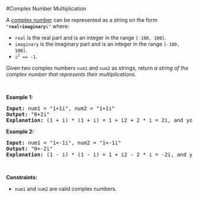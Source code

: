 #Complex Number Multiplication
<p>A <a href="https://en.wikipedia.org/wiki/Complex_number" target="_blank">complex number</a> can be represented as a string on the form <code>"<strong>real</strong>+<strong>imaginary</strong>i"</code> where:</p>
<ul>
<li><code>real</code> is the real part and is an integer in the range <code>[-100, 100]</code>.</li>
<li><code>imaginary</code> is the imaginary part and is an integer in the range <code>[-100, 100]</code>.</li>
<li><code>i<sup>2</sup> == -1</code>.</li>
</ul>
<p>Given two complex numbers <code>num1</code> and <code>num2</code> as strings, return <em>a string of the complex number that represents their multiplications</em>.</p>
<p> </p>
<p><strong class="example">Example 1:</strong></p>
<pre><strong>Input:</strong> num1 = "1+1i", num2 = "1+1i"
<strong>Output:</strong> "0+2i"
<strong>Explanation:</strong> (1 + i) * (1 + i) = 1 + i2 + 2 * i = 2i, and you need convert it to the form of 0+2i.
</pre>
<p><strong class="example">Example 2:</strong></p>
<pre><strong>Input:</strong> num1 = "1+-1i", num2 = "1+-1i"
<strong>Output:</strong> "0+-2i"
<strong>Explanation:</strong> (1 - i) * (1 - i) = 1 + i2 - 2 * i = -2i, and you need convert it to the form of 0+-2i.
</pre>
<p> </p>
<p><strong>Constraints:</strong></p>
<ul>
<li><code>num1</code> and <code>num2</code> are valid complex numbers.</li>
</ul>
